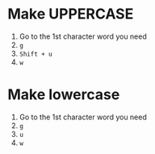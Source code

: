 #                  Make UPPERCASE

1. Go to the 1st character word you need
2. `g`
3. `Shift + u`
4. `w`

#                  Make lowercase

1. Go to the 1st character word you need
2. `g`
3. `u`
4. `w`
